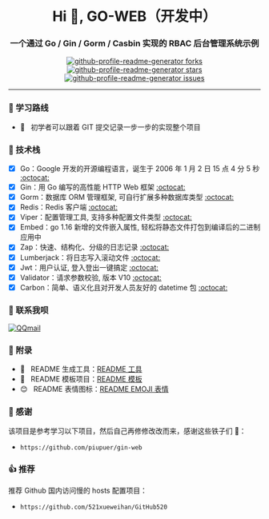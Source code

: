 <h1 align="center">Hi 👋, GO-WEB（开发中）</h1>
<h3 align="center">一个通过 Go / Gin / Gorm / Casbin 实现的 RBAC 后台管理系统示例</h3>
<p align="center">
<a href="https://github.com/goer3/go-web/fork" target="blank">
<img src="https://img.shields.io/github/forks/goer3/go-web?style=flat-square" alt="github-profile-readme-generator forks"/>
</a>
<a href="https://github.com/goer3/go-web/stargazers" target="blank">
<img src="https://img.shields.io/github/stars/goer3/go-web?style=flat-square" alt="github-profile-readme-generator stars"/>
</a>
<a href="https://github.com/goer3/go-web/issues" target="blank">
<img src="https://img.shields.io/github/issues/goer3/go-web?style=flat-square" alt="github-profile-readme-generator issues"/>
</a>
</p>

<hr>



### 🥳 学习路线

- 🤔 &nbsp; 初学者可以跟着 GIT 提交记录一步一步的实现整个项目

### 🔨 技术栈

- [x] Go：Google 开发的开源编程语言，诞生于 2006 年 1 月 2 日 15 点 4 分 5 秒 [:octocat:](https://github.com/golang/go)
- [x] Gin：用 Go 编写的高性能 HTTP Web 框架 [:octocat:](https://github.com/gin-gonic/gin)
- [x] Gorm：数据库 ORM 管理框架, 可自行扩展多种数据库类型 [:octocat:](https://gorm.io/gorm)
- [x] Redis：Redis 客户端 [:octocat:](https://github.com/redis/go-redis)
- [x] Viper：配置管理工具, 支持多种配置文件类型 [:octocat:](https://github.com/spf13/viper)
- [x] Embed：go 1.16 新增的文件嵌入属性, 轻松将静态文件打包到编译后的二进制应用中
- [x] Zap：快速、结构化、分级的日志记录 [:octocat:](https://go.uber.org/zap)
- [x] Lumberjack：将日志写入滚动文件 [:octocat:](https://github.com/natefinch/lumberjack)
- [x] Jwt：用户认证, 登入登出一键搞定 [:octocat:](https://github.com/appleboy/gin-jwt)
- [x] Validator：请求参数校验, 版本 V10 [:octocat:](https://github.com/go-playground/validator)
- [x] Carbon：简单、语义化且对开发人员友好的 datetime 包 [:octocat:](https://github.com/golang-module/carbon)

### 💬 联系我呗

[![QQmail](https://img.shields.io/badge/-1214966109@qq.com-006bed?style=flat-square&logo=Gmail&logoColor=white&link=mailto:1214966109@qq.com)](mailto:1214966109@qq.com)

### 📝 附录
- 🐒 &nbsp; README 生成工具：<a href="https://rahuldkjain.github.io/gh-profile-readme-generator/">README 工具</a>
- 🍁 &nbsp; README 模板项目：<a href="https://github.com/iuricode/readme-template">README 模板</a>
- 😊 &nbsp; README 表情图标：<a href="https://github.com/guodongxiaren/README/blob/master/emoji.md?tdsourcetag=s_pcqq_aiomsg">README EMOJI 表情</a>

### 🎉 感谢

该项目是参考学习以下项目，然后自己再修修改改而来，感谢这些铁子们 🌹：
- `https://github.com/piupuer/gin-web`

### 👍 推荐

推荐 Github 国内访问慢的 hosts 配置项目：
- `https://github.com/521xueweihan/GitHub520`

